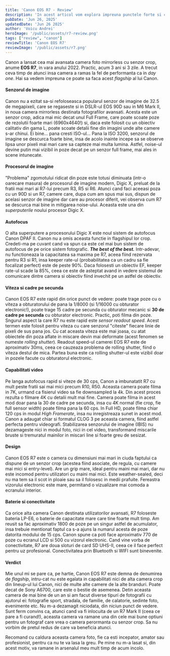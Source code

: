 ```yaml
---
title: 'Canon EOS R7 - Review'
description: 'In acest articol vom explora impreuna punctele forte si cele slabe ale camerei Canon EOS R7'
pubDate: 'Jun 26, 2025'
updatedDate: 'Jun 26 2025'
author: 'Voicu Andrei'
heroImage: '/public/assets/r7-review.png'
tags: ["review", "canon"]
reviewTitle: 'Canon EOS R7'
reviewImage: '/public/assets/r7.png'
---
```


Canon a lansat cea mai avansata camera foto mirrorless cu senzor crop, anume **EOS R7**, in vara anului 2022. Practic, acum 3 ani si 3 zile. A trecut ceva timp de atunci insa camera a ramas la fel de performanta ca in *day one*. Hai sa vedem impreuna ce poate sa faca acest *flagship* al lui Canon.

#### Senzorul de imagine

Canon nu a ezitat sa-si refoloseasca popularul senzor de imagine de 32.5 de megapixeli, care se regaseste si in DSLR-ul EOS 90D sau in M6 Mark II, in noua camera mirrorless destinata fotografilor avansati. Acesta este un senzor crop, adica mai mic decat unul Full Frame, care poate scoate poze de rezolutii foarte mari (6960x4640!) si, daca este folosit cu un obiectiv calitativ din gama L, poate scoate detalii fine din imagini unde alte camere s-ar chinui. Ei bine... pana cresti ISO-ul... Pana la ISO 3200, senzorul de imagine se descurca foarte bine, insa de acolo inainte incepe sa se observe lipsa unor pixeli mai mari care sa capteze mai multa lumina. Astfel, noise-ul devine putin mai vizibil in poze decat pe un senzor full frame, mai ales in scene intunecate. 

#### Procesorul de imagine

"Problema" zgomotului ridicat din poze este totusi diminuata (intr-o oarecare masura) de procesorul de imagine modern, Digic X, preluat de la fratii mai mari ai R7-lui precum R3, R5 si R6. Atunci cand faci aceeasi poza cu un 90D si un R7, camere care, dupa cum am spus mai sus, dispun de acelasi senzor de imagine dar care au procesor diferit, vei observa cum R7 se descurca mai bine in mitigarea noise-ului. Aceasta este una din *superputerile* noului procesor Digic X.

#### Autofocus

O alta superputere a procesorului Digic X este noul sistem de autofocus Canon DPAF II. Canon nu a omis aceasta functie in flagshipul lor crop. Credeti-ma pe cuvant cand va spun ca este cel mai bun sistem de autofocus de pe orice sistem fotografic. ***The best of the best.*** Intr-adevar, nu functioneaza la capacitatea sa maxima pe R7, aceea fiind rezervata pentru R3 si R1, insa keeper rate-ul (probabilitatea ca un cadru sa fie focalizat perfect) este de peste 90%. Daca folosesti un obiectiv EF, keeper rate-ul scade la 85%, ceea ce este de asteptat avand in vedere sistemul de comunicare dintre camera si obiectiv fiind invechit pe un astfel de obiectiv.

#### Viteza si cadre pe secunda

Canon EOS R7 este rapid din orice punct de vedere: poate trage poze cu o viteza a obturatorului de pana la 1/8000 (si 1/16000 cu obturator electronic!), poate trage 15 cadre pe secunda cu obturator mecanic si **30 de cadre pe secunda** cu obturator electronic. Practic, poti filma din poze. Sngurul aspect la care R7 nu este rapid este *sensor readout speed*. Acest termen este folosit pentru viteza cu care senzorul "citeste" fiecare linie de pixeli de sus pana jos. Cu cat aceasta viteza este mai joasa, cu atat obiectele din poza aflate in miscare devin mai deformate (acest fenomen se numeste *rolling shutter*). Readout speed-ul camerei EOS R7 este de aproximativ 30ms, ceea ce cauzeaza problema de rolling shutter, fiind o viteza destul de mica. Partea buna este ca rolling shutter-ul este vizibil doar in pozele facute cu obturatorul electronic.

#### Capabilitati video

Pe langa autofocus rapid si viteze de 30 cps, Canon a imbunatatit R7 cu mult peste fratii sai mai mici precum R10, R50. Aceasta camera poate filma in 7K, urmand ca fisierul video sa fie downsampled la 4k. Din acest proces rezulta o filmare 4K cu detalii mult mai fine. Camera poate filma in acest mod doar pana la 30 de cadre pe secunda, insa cu 4K normal (fie crop, fie full sensor width) poate filma pana la 60 cps. In Full HD, poate filma chiar 120 cps in modul *High Framerate*, insa nu inregistreaza sunet in acest mod. Canon a adaugat chiar si formatul CLOG 3 pe aceasta camera, fiind astfel perfecta pentru videografi. Stabilizarea senzorului de imagine (IBIS) nu dezamageste nici in modul foto, nici in cel video, transformand miscarile bruste si tremuratul mainilor in miscari line si foarte greu de sesizat.

#### Design

Canon EOS R7 este o camera cu dimensiuni mai mari in ciuda faptului ca dispune de un senzor crop (acestea fiind asociate, de regula, cu camere mai mici si entry-level). Are un grip mare, ideal pentru maini mai mari, dar nu este incomod pentru utilizatori cu maini mai mici. Este weather-sealed, deci nu ma tem sa il scot in ploaie sau sa il folosesc in medii prafuite. Fereastra vizorului electronic este mare, permitand o vizualizare mai comoda a ecranului interior. 

#### Baterie si conectivitate

Ca orice alta camera Canon destinata utilizatorilor avansati, R7 foloseste bateria LP-E6, o baterie de capacitate mare care tine foarte mult timp. Am reusit sa fac aproximativ 1800 de poze pe un singur astfel de acumulator, insa trebuie mentionat faptul ca s-a ajuns la numarul acesta de poze datorita modului de 15 cps. Canon spune ca poti face aproximativ 770 de poze cu ecranul LCD si 500 cu vizorul electronic. Cand vine vorba de conectivitate, R7 are doua sloturi de card SD UHS-II, ceea ce il face perfect pentru uz profesional. Conectivitatea prin Bluetooth si WIFI sunt binevenite.

#### Verdict

Mie unul mi se pare ca, pe hartie, Canon EOS R7 este demna de denumirea de *flagship*, intru-cat nu este egalata in capabilitati nici de alta camera crop din lineup-ul lui Canon, nici de multe alte camere de la alte branduri. Poate decat de Sony A6700, care este o bestie de asemenea. Detin aceasta camera de mai bine de un an si am facut diverse tipuri de fotografii cu ajutorul ei: fotografie sport, stradala, de familie, de calatorie, sedinte foto, evenimente etc. Nu m-a dezamagit niciodata, din niciun punct de vedere. Sunt ferm convins ca, atunci cand va fi inlocuita de un R7 Mark II (ceea ce pare a fi curand!), aceasta camera va ramane una din cele mai bune optiuni pentru un fotograf care vrea o camera perormanta cu senzor crop. Sa nu vorbim de pretul redus de care va beneficia atunci. 

Recomand cu caldura aceasta camera foto, fie ca esti incepator, amator sau profesionist, pentru ca nu te va lasa la greu. Pe mine nu m-a lasat si, din acest motiv, va ramane in arsenalul meu mult timp de acum incolo. 
